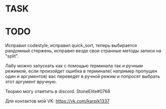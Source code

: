 # TASK


# TODO
Исправил codestyle, исправил quick_sort, теперь выбирается рандомный стержень, исправил везде свои странные методы записи на "split".

Лабу можно запускать как с помощью терминала так и ручным режимом, если произойдет ошибка в терминале( например пропущен один и аргументов) вас переведет в ручной режим и попросят выбрать этот аргумент вручную.

Теорию могу ответить в discord. StoneElite#0768

Для контактов мой VK: https://vk.com/karpik1337

